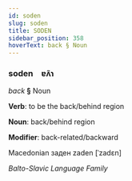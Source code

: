 ```yaml
---
id: soden
slug: soden
title: SODEN
sidebar_position: 358
hoverText: back § Noun
---
```


### soden&emsp;<span kind="abugida">ɐʌ̃ɿ</span>

*back* **§** Noun

**Verb**: to be the back/behind region

**Noun**: back/behind region

**Modifier**: back-related/backward

Macedonian заден zaden [ˈzadɛn]

*Balto-Slavic Language Family*